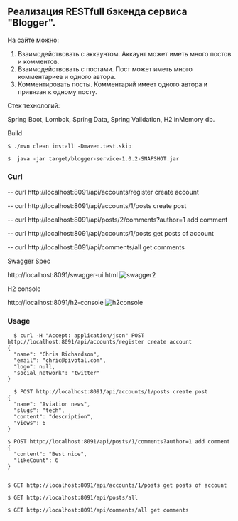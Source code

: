 ## Реализация RESTfull бэкенда сервиса "Blogger".

На сайте можно:
1. Взаимодействовать с аккаунтом. Аккаунт может иметь много постов и комментов.
2. Взаимодействовать с постами. Пост может иметь много комментариев и одного автора.
3. Комментировать посты. Комментарий имеет одного автора и привязан к одному посту.

Стек технологий:

Spring Boot, Lombok, Spring Data, Spring Validation, H2 inMemory db.

Build

    $ ./mvn clean install -Dmaven.test.skip

    $  java -jar target/blogger-service-1.0.2-SNAPSHOT.jar


### Curl

-- curl http://localhost:8091/api/accounts/register create account

-- curl http://localhost:8091/api/accounts/1/posts create post

-- curl http://localhost:8091/api/posts/2/comments?author=1 add comment

-- curl http://localhost:8091/api/accounts/1/posts get posts of account

-- curl http://localhost:8091/api/comments/all get comments


Swagger Spec

http://localhost:8091/swagger-ui.html
![swagger2](https://user-images.githubusercontent.com/5726929/66917057-4d216080-f025-11e9-9781-adc29147d71e.JPG)



H2 console

http://localhost:8091/h2-console
![h2console](https://user-images.githubusercontent.com/5726929/66916965-10556980-f025-11e9-9ac4-b0ffa6b238c0.JPG)

### Usage


      $ curl -H "Accept: application/json" POST http://localhost:8091/api/accounts/register create account
    {
      "name": "Chris Richardson",
      "email": "chric@pivotal.com",
      "logo": null,
      "social_network": "twitter"
    }
    
      $ POST http://localhost:8091/api/accounts/1/posts create post
    {
      "name": "Aviation news",
      "slugs": "tech",
      "content": "description",
      "views": 6
    }
    
    $ POST http://localhost:8091/api/posts/1/comments?author=1 add comment
    {
      "content": "Best nice",
      "likeCount": 6
    }


    $ GET http://localhost:8091/api/accounts/1/posts get posts of account

    $ GET http://localhost:8091/api/posts/all

    $ GET http://localhost:8091/api/comments/all get comments
